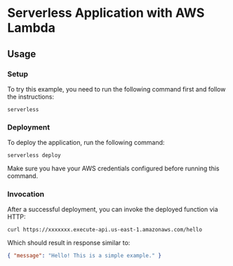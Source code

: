 # Serverless Application with AWS Lambda

## Usage

### Setup

To try this example, you need to run the following command first and follow the instructions:

```
serverless
```

### Deployment

To deploy the application, run the following command:

```
serverless deploy
```

Make sure you have your AWS credentials configured before running this command.

### Invocation

After a successful deployment, you can invoke the deployed function via HTTP:

```
curl https://xxxxxxx.execute-api.us-east-1.amazonaws.com/hello
```

Which should result in response similar to:

```json
{ "message": "Hello! This is a simple example." }
```

